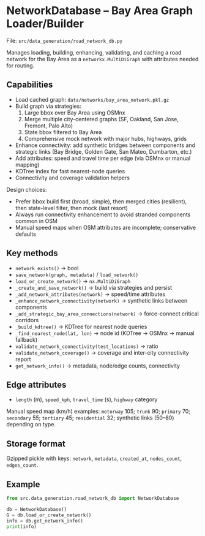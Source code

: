 # NetworkDatabase – Bay Area Graph Loader/Builder

File: `src/data_generation/road_network_db.py`

Manages loading, building, enhancing, validating, and caching a road network for the Bay Area as a `networkx.MultiDiGraph` with attributes needed for routing.

## Capabilities

- Load cached graph: `data/networks/bay_area_network.pkl.gz`
- Build graph via strategies:
  1) Large bbox over Bay Area using OSMnx
  2) Merge multiple city-centered graphs (SF, Oakland, San Jose, Fremont, Palo Alto)
  3) State bbox filtered to Bay Area
  4) Comprehensive mock network with major hubs, highways, grids
- Enhance connectivity: add synthetic bridges between components and strategic links (Bay Bridge, Golden Gate, San Mateo, Dumbarton, etc.)
- Add attributes: speed and travel time per edge (via OSMnx or manual mapping)
- KDTree index for fast nearest-node queries
- Connectivity and coverage validation helpers

Design choices:
- Prefer bbox build first (broad, simple), then merged cities (resilient), then state-level filter, then mock (last resort)
- Always run connectivity enhancement to avoid stranded components common in OSM
- Manual speed maps when OSM attributes are incomplete; conservative defaults

## Key methods

- `network_exists()` → bool
- `save_network(graph, metadata)` / `load_network()`
- `load_or_create_network()` → `nx.MultiDiGraph`
- `_create_and_save_network()` → build via strategies and persist
- `_add_network_attributes(network)` → speed/time attributes
- `_enhance_network_connectivity(network)` → synthetic links between components
- `_add_strategic_bay_area_connections(network)` → force-connect critical corridors
- `_build_kdtree()` → KDTree for nearest node queries
- `_find_nearest_node(lat, lon)` → node id (KDTree → OSMnx → manual fallback)
- `validate_network_connectivity(test_locations)` → ratio
- `validate_network_coverage()` → coverage and inter-city connectivity report
- `get_network_info()` → metadata, node/edge counts, connectivity

## Edge attributes

- `length` (m), `speed_kph`, `travel_time` (s), `highway` category

Manual speed map (km/h) examples:
`motorway` 105; `trunk` 90; `primary` 70; `secondary` 55; `tertiary` 45; `residential` 32; synthetic links (50–80) depending on type.

## Storage format

Gzipped pickle with keys: `network`, `metadata`, `created_at`, `nodes_count`, `edges_count`.

## Example

```python
from src.data_generation.road_network_db import NetworkDatabase

db = NetworkDatabase()
G = db.load_or_create_network()
info = db.get_network_info()
print(info)
```


